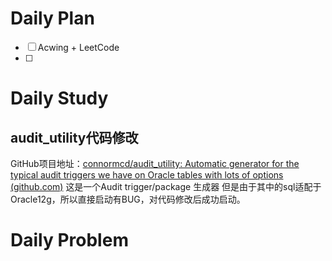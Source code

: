 # Daily Plan
- [ ] Acwing + LeetCode
- [ ] 
# Daily Study
## audit_utility代码修改
GitHub项目地址：[connormcd/audit_utility: Automatic generator for the typical audit triggers we have on Oracle tables with lots of options (github.com)](https://github.com/connormcd/audit_utility)
这是一个Audit trigger/package 生成器
但是由于其中的sql适配于Oracle12g，所以直接启动有BUG，对代码修改后成功启动。
# Daily Problem